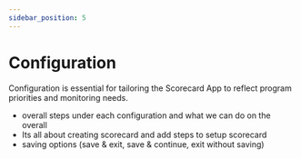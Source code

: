 ```yaml
---
sidebar_position: 5
---
```


# Configuration

Configuration is essential for tailoring the Scorecard App to reflect program priorities and monitoring needs.

- overall steps under each configuration and what we can do on the overall
- Its all about creating scorecard and add steps to setup scorecard
- saving options (save & exit, save & continue, exit without saving)